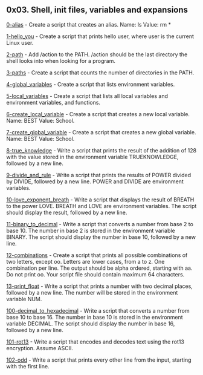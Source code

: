 ## 0x03. Shell, init files, variables and expansions

[0-alias](./0-alias) - Create a script that creates an alias. Name: ls Value: rm *

[1-hello_you](./1-hello_you) - Create a script that prints hello user, where user is the current Linux user.

[2-path](./2-path) - Add /action to the PATH. /action should be the last directory the shell looks into when looking for a program.

[3-paths](./3-paths) - Create a script that counts the number of directories in the PATH.

[4-global_variables](./4-global_variables) - Create a script that lists environment variables.

[5-local_variables](./5-local_variables) - Create a script that lists all local variables and environment variables, and functions.

[6-create_local_variable](./6-create_local_variable) - Create a script that creates a new local variable. Name: BEST Value: School.

[7-create_global_variable](./7-create_global_variable) - Create a script that creates a new global variable. Name: BEST Value: School.

[8-true_knowledge](./8-true_knowledge) - Write a script that prints the result of the addition of 128 with the value stored in the environment variable TRUEKNOWLEDGE, followed by a new line.

[9-divide_and_rule](./9-divide_and_rule) - Write a script that prints the results of POWER divided by DIVIDE, followed by a new line.
POWER and DIVIDE are environment variables.

[10-love_exponent_breath](./10-love_exponent_breath) - Write a script that displays the result of BREATH to the power LOVE. BREATH and LOVE are environment variables. The script should display the result, followed by a new line.

[11-binary_to_decimal](./11-binary_to_decimal) - Write a script that converts a number from base 2 to base 10. The number in base 2 is stored in the environment variable BINARY. The script should display the number in base 10, followed by a new line.

[12-combinations](./12-combinations) - Create a script that prints all possible combinations of two letters, except oo. Letters are lower cases, from a to z. One combination per line. The output should be alpha ordered, starting with aa. Do not print oo. Your script file should contain maximum 64 characters.

[13-print_float](./13-print_float) - Write a script that prints a number with two decimal places, followed by a new line. The number will be stored in the environment variable NUM.

[100-decimal_to_hexadecimal](./100-decimal_to_hexadecimal) - Write a script that converts a number from base 10 to base 16. The number in base 10 is stored in the environment variable DECIMAL. The script should display the number in base 16, followed by a new line.

[101-rot13](./101-rot13) - Write a script that encodes and decodes text using the rot13 encryption. Assume ASCII.

[102-odd](./102-odd) - Write a script that prints every other line from the input, starting with the first line.


